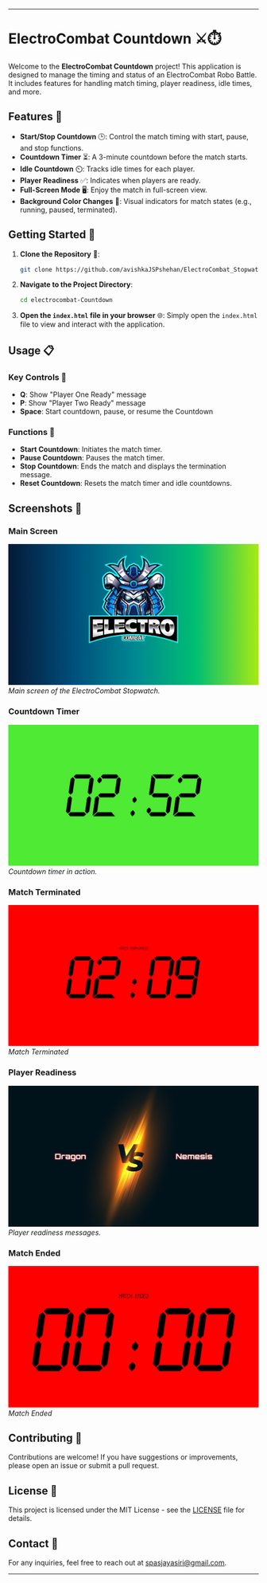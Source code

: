 
---

# ElectroCombat Countdown ⚔️⏱️

Welcome to the **ElectroCombat Countdown** project! This application is designed to manage the timing and status of an ElectroCombat Robo Battle. It includes features for handling match timing, player readiness, idle times, and more. 

## Features 🌟

- **Start/Stop Countdown** 🕒: Control the match timing with start, pause, and stop functions.
- **Countdown Timer** ⏳: A 3-minute countdown before the match starts.
- **Idle Countdown** ⏲️: Tracks idle times for each player.
- **Player Readiness** ✅: Indicates when players are ready.
- **Full-Screen Mode** 🖥️: Enjoy the match in full-screen view.
- **Background Color Changes** 🎨: Visual indicators for match states (e.g., running, paused, terminated).

## Getting Started 🚀

1. **Clone the Repository** 📂:
   ```bash
   git clone https://github.com/avishkaJSPshehan/ElectroCombat_Stopwatch.git
   ```

2. **Navigate to the Project Directory**:
   ```bash
   cd electrocombat-Countdown
   ```

3. **Open the `index.html` file in your browser** 🌐:
   Simply open the `index.html` file to view and interact with the application.

## Usage 📋

### Key Controls 🎹

- **Q**: Show "Player One Ready" message
- **P**: Show "Player Two Ready" message
- **Space**: Start countdown, pause, or resume the Countdown

### Functions 🔧

- **Start Countdown**: Initiates the match timer.
- **Pause Countdown**: Pauses the match timer.
- **Stop Countdown**: Ends the match and displays the termination message.
- **Reset Countdown**: Resets the match timer and idle countdowns.

## Screenshots 📸

### Main Screen
![Main Screen](Assets\start.jpeg)
*Main screen of the ElectroCombat Stopwatch.*

### Countdown Timer
![Countdown Timer](Assets\running.jpeg)
*Countdown timer in action.*

### Match Terminated
![Match Terminated](Assets\terminate.jpeg)
*Match Terminated*

### Player Readiness
![Player Readiness](Assets\vs.jpeg)
*Player readiness messages.*

### Match Ended
![Match Ended](Assets\ended.jpeg)
*Match Ended*

## Contributing 🤝

Contributions are welcome! If you have suggestions or improvements, please open an issue or submit a pull request.

## License 📜

This project is licensed under the MIT License - see the [LICENSE](LICENSE) file for details.

## Contact 📧

For any inquiries, feel free to reach out at [spasjayasiri@gmail.com](mailto:spasjayasiri@gmail.com).

---